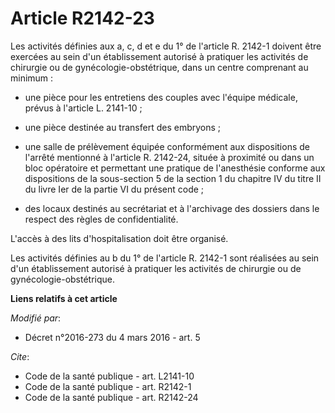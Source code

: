 # Article R2142-23

Les activités définies aux a, c, d et e du 1° de l'article R. 2142-1 doivent être exercées au sein d'un établissement
autorisé à pratiquer les activités de chirurgie ou de gynécologie-obstétrique, dans un centre comprenant au minimum :

- une pièce pour les entretiens des couples avec l'équipe médicale, prévus à l'article L. 2141-10 ;

- une pièce destinée au transfert des embryons ;

- une salle de prélèvement équipée conformément aux dispositions de l'arrêté mentionné à l'article R. 2142-24, située à
proximité ou dans un bloc opératoire et permettant une pratique de l'anesthésie conforme aux dispositions de la sous-section
5 de la section 1 du chapitre IV du titre II du livre Ier de la partie VI du présent code ;

- des locaux destinés au secrétariat et à l'archivage des dossiers dans le respect des règles de confidentialité.

L'accès à des lits d'hospitalisation doit être organisé. 

Les activités définies au b du 1° de l'article R. 2142-1 sont réalisées au sein d'un établissement autorisé à pratiquer les
activités de chirurgie ou de gynécologie-obstétrique.

**Liens relatifs à cet article**

_Modifié par_:

  - Décret n°2016-273 du 4 mars 2016 - art. 5

_Cite_:

  - Code de la santé publique - art. L2141-10
  - Code de la santé publique - art. R2142-1
  - Code de la santé publique - art. R2142-24
